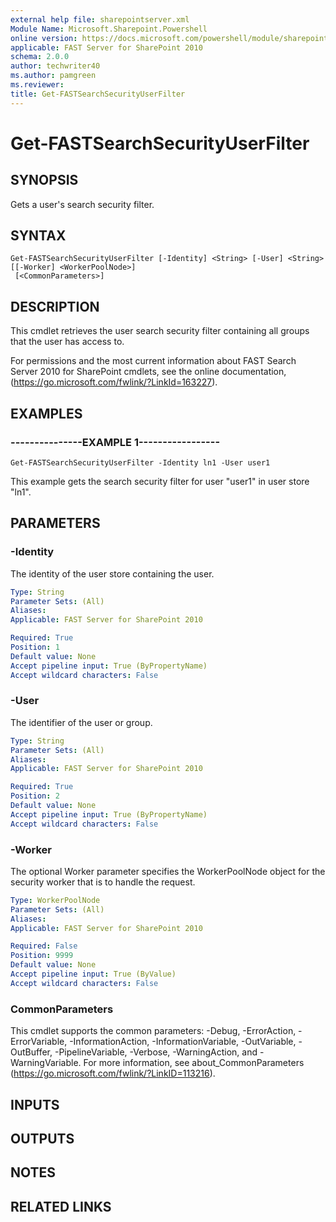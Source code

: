 ```yaml
---
external help file: sharepointserver.xml
Module Name: Microsoft.Sharepoint.Powershell
online version: https://docs.microsoft.com/powershell/module/sharepoint-server/get-fastsearchsecurityuserfilter
applicable: FAST Server for SharePoint 2010
schema: 2.0.0
author: techwriter40
ms.author: pamgreen
ms.reviewer:
title: Get-FASTSearchSecurityUserFilter
---
```


# Get-FASTSearchSecurityUserFilter

## SYNOPSIS
Gets a user's search security filter.

## SYNTAX

```
Get-FASTSearchSecurityUserFilter [-Identity] <String> [-User] <String> [[-Worker] <WorkerPoolNode>]
 [<CommonParameters>]
```

## DESCRIPTION
This cmdlet retrieves the user search security filter containing all groups that the user has access to.

For permissions and the most current information about FAST Search Server 2010 for SharePoint cmdlets, see the online documentation, (https://go.microsoft.com/fwlink/?LinkId=163227).

## EXAMPLES

### ---------------EXAMPLE 1-----------------
```
Get-FASTSearchSecurityUserFilter -Identity ln1 -User user1
```

This example gets the search security filter for user "user1" in user store "ln1".

## PARAMETERS

### -Identity
The identity of the user store containing the user.

```yaml
Type: String
Parameter Sets: (All)
Aliases: 
Applicable: FAST Server for SharePoint 2010

Required: True
Position: 1
Default value: None
Accept pipeline input: True (ByPropertyName)
Accept wildcard characters: False
```

### -User
The identifier of the user or group.

```yaml
Type: String
Parameter Sets: (All)
Aliases: 
Applicable: FAST Server for SharePoint 2010

Required: True
Position: 2
Default value: None
Accept pipeline input: True (ByPropertyName)
Accept wildcard characters: False
```

### -Worker
The optional Worker parameter specifies the WorkerPoolNode object for the security worker that is to handle the request.

```yaml
Type: WorkerPoolNode
Parameter Sets: (All)
Aliases: 
Applicable: FAST Server for SharePoint 2010

Required: False
Position: 9999
Default value: None
Accept pipeline input: True (ByValue)
Accept wildcard characters: False
```

### CommonParameters
This cmdlet supports the common parameters: -Debug, -ErrorAction, -ErrorVariable, -InformationAction, -InformationVariable, -OutVariable, -OutBuffer, -PipelineVariable, -Verbose, -WarningAction, and -WarningVariable. For more information, see about_CommonParameters (https://go.microsoft.com/fwlink/?LinkID=113216).

## INPUTS

## OUTPUTS

## NOTES

## RELATED LINKS


